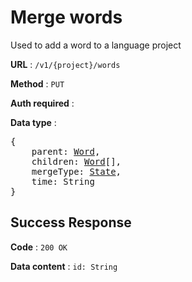 # Merge words

Used to add a word to a language project

**URL** : `/v1/{project}/words`

**Method** : `PUT`

**Auth required** :

**Data type** :

<pre>
{
    parent: <a href=word.md>Word</a>,
    children: <a href=word.md>Word</a>[],
    mergeType: <a href=state.md>State</a>,
    time: String
}
</pre>

## Success Response

**Code** : `200 OK`

**Data content** : `id: String`
